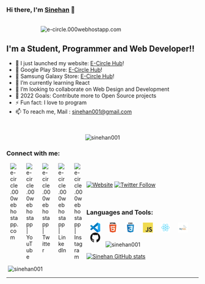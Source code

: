 ### Hi there, I'm  [Sinehan][website] 👋 

<br />
<img style="padding-left: 10px; margin-left: 80px; padding-right: 10px;" alt="e-circle.000webhostapp.com" width="200px" src="https://e-circle.000webhostapp.com/images/logo.png" />

## I'm a Student, Programmer and Web Developer!!

- 🔭 I just launched my website: [E-Circle Hub][course]!
- 🤖 Google Play Store: [E-Circle Hub][app]!
- 🤖 Samsung Galaxy Store: [E-Circle Hub][sapp]! 
- 🌱 I’m currently learning React
- 💞️ I’m looking to collaborate on Web Design and Development
- 🥅 2022 Goals: Contribute more to Open Source projects
- ⚡ Fun fact: I love to program
- 📫 To reach me, Mail : sinehan001@gmail.com

<br />

<p align="center"> <img src="https://komarev.com/ghpvc/?username=sinehan001&label=Profile%20views&color=0e75b6&style=flat" alt="sinehan001" /> </p>

### Connect with me:

<!-- [<img align="left" style="padding-left: 10px; padding-right: 10px;" alt="e-circle.000webhostapp.com" width="22px" src="https://raw.githubusercontent.com/iconic/open-iconic/master/svg/globe.svg" />][website] -->
[<img align="left" style="padding-left: 10px; padding-right: 10px;" alt="e-circle.000webhostapp.com" width="22px" src="https://img.icons8.com/external-kiranshastry-lineal-color-kiranshastry/344/external-link-business-and-management-kiranshastry-lineal-color-kiranshastry.png" />][website]
[<img align="left" style="padding-left: 10px; padding-right: 10px;" alt="e-circle.000webhostapp | YouTube" width="22px" src="https://cdn-icons-png.flaticon.com/512/174/174883.png" />][youtube]
[<img align="left" style="padding-left: 10px; padding-right: 10px;" alt="e-circle.000webhostapp | Twitter" width="22px" src="https://cdn-icons.flaticon.com/png/512/2504/premium/2504839.png?token=exp=1643032631~hmac=c11342b94b8bd5f9c4da5557d84e2991" />][twitter]
[<img align="left" style="padding-left: 10px; padding-right: 10px;" alt="e-circle.000webhostapp | LinkedIn" width="22px" src="https://cdn-icons-png.flaticon.com/512/174/174857.png" />][linkedin]
[<img align="left" style="padding-left: 10px; padding-right: 10px;" alt="e-circle.000webhostapp | Instagram" width="22px" src="https://cdn-icons-png.flaticon.com/512/174/174855.png" />][instagram]

<br />
<br />

[![Website](https://img.shields.io/website?label=sinehan001&style=for-the-badge&url=https%3A%2F%2Fe-circle.000webhostapp.com)](https://e-circle.000webhostapp.com/)
[![Twitter Follow](https://img.shields.io/twitter/follow/sinehan001?color=1DA1F2&logo=twitter&style=for-the-badge)](https://twitter.com/intent/follow?original_referer=https%3A%2F%2Fgithub.com%2Fsinehan001&screen_name=sinehan001)

<br />

### Languages and Tools:

[<img align="left" style="padding-left: 10px; padding-right: 10px;"  alt="Visual Studio Code" width="26px" src="https://raw.githubusercontent.com/github/explore/80688e429a7d4ef2fca1e82350fe8e3517d3494d/topics/visual-studio-code/visual-studio-code.png" />][webdevplaylist]
[<img align="left" style="padding-left: 10px; padding-right: 10px;" alt="HTML5" width="26px" src="https://raw.githubusercontent.com/github/explore/80688e429a7d4ef2fca1e82350fe8e3517d3494d/topics/html/html.png" />][webdevplaylist]
[<img align="left" style="padding-left: 10px; padding-right: 10px;" alt="CSS3" width="26px" src="https://raw.githubusercontent.com/github/explore/80688e429a7d4ef2fca1e82350fe8e3517d3494d/topics/css/css.png" />][cssplaylist]
[<img align="left" style="padding-left: 10px; padding-right: 10px;" alt="JavaScript" width="26px" src="https://raw.githubusercontent.com/github/explore/80688e429a7d4ef2fca1e82350fe8e3517d3494d/topics/javascript/javascript.png" />][jsplaylist]
[<img align="left" style="padding-left: 10px; padding-right: 10px;" alt="React" width="26px" src="https://raw.githubusercontent.com/github/explore/80688e429a7d4ef2fca1e82350fe8e3517d3494d/topics/react/react.png" />][reactplaylist]
[<img align="left" style="padding-left: 10px; padding-right: 10px;" alt="MySQL" width="26px" src="https://raw.githubusercontent.com/github/explore/80688e429a7d4ef2fca1e82350fe8e3517d3494d/topics/mysql/mysql.png" />][webdevplaylist]
[<img align="left" style="padding-left: 10px; padding-right: 10px;" alt="GitHub" width="26px" src="https://raw.githubusercontent.com/github/explore/78df643247d429f6cc873026c0622819ad797942/topics/github/github.png" />][webdevplaylist]
<br />
<br />

<p>&nbsp;<img align="center" src="https://github-readme-stats.vercel.app/api/top-langs?username=sinehan001&show_icons=true&locale=en&layout=compact&theme=dark" alt="sinehan001" /></p>

[![Sinehan GitHub stats](https://github-readme-stats.vercel.app/api?username=sinehan001&show_icons=true&locale=en&layout=compact&theme=dark)](https://github.com/sinehan001)

<p>&nbsp;<img align="center" src="https://github-readme-streak-stats.herokuapp.com/?user=sinehan001&theme=dark" alt="sinehan001" /></p>

---
[website]: https://e-circle.000webhostapp.com
[logo]: https://e-circle.000webhostapp.com/images/logo.png
[course]: https://e-circle.000webhostapp.com
[app]: https://play.google.com/store/apps/details?id=com.my.ecirclehub
[sapp]: https://galaxy.store/ecircle1
[twitter]: https://twitter.com/sinehan001
[youtube]: https://youtube.com/channel/UCDtWAZckJG5-HONoPi1oENQ
[instagram]: https://instagram.com/sinehan001
[linkedin]: https://linkedin.com/in/sinehan-s-9576961b2/
[webdevplaylist]: https://www.youtube.com/playlist?list=PLkwxH9e_vrAJ0WbEsFA9W3I1W-g_BTsbt
[jsplaylist]: https://www.youtube.com/playlist?list=PLkwxH9e_vrALRJKu7wfXby3MKeflhTu6B
[cssplaylist]: https://www.youtube.com/playlist?list=PLkwxH9e_vrALSdvZuEh6gqQdmDoDIoqz4
[reactplaylist]: https://www.youtube.com/playlist?list=PLkwxH9e_vrAK4TdffpxKY3QGyHCpxFcQ0
